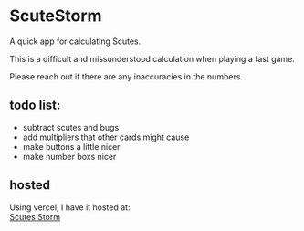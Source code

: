 # ScuteStorm

A quick app for calculating Scutes.

This is a difficult and missunderstood calculation when playing a fast game. 

Please reach out if there are any inaccuracies in the numbers.

## todo list:

- subtract scutes and bugs
- add multipliers that other cards might cause
- make buttons a little nicer
- make number boxs nicer

## hosted

Using vercel, I have it hosted at:  
[Scutes Storm](https://www.scutes.schoonover.codes)
